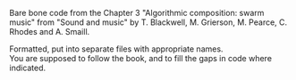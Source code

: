 Bare bone code from the Chapter 3 "Algorithmic composition: swarm music" from "Sound and music" by T. Blackwell, M. Grierson, M. Pearce, C. Rhodes and A. Smaill.

Formatted, put into separate files with appropriate names.  
You are supposed to follow the book, and to fill the gaps in code where indicated.
